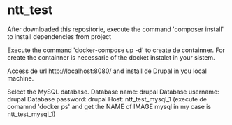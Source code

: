 # ntt_test

After downloaded this repositorie, execute the command 'composer install' to install dependencies from project

Execute the command 'docker-compose up -d' to create de containner.
    For create the containner is necessarie of the docket instalet in your sistem.

Access de url http://localhost:8080/ and install de Drupal in you local machine.

Select the MySQL database.
Database name: drupal
Database username: drupal
Database password: drupal
Host: ntt_test_mysql_1 (execute de comamnd 'docker ps' and get the NAME of IMAGE mysql in my case is ntt_test_mysql_1)